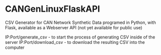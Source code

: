 # CANGenLinuxFlaskAPI
CSV Generator for CAN Network Synthetic Data programed in Python, with Flask, available as a Webserver API (not yet available for public use) 

IP:Port/generate_csv - to start the process of generating CSV inside of the server
IP:Port/download_csv - to download the resulting CSV into the computer
